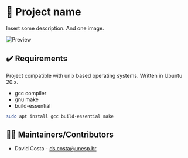# 🔢 Project name

Insert some description. And one image.

![Preview](public/img/screenshot.png)

## ✔️ Requirements

Project compatible with unix based operating systems. Written in Ubuntu 20.x.

* gcc compiler
* gnu make
* build-essential

```bash
sudo apt install gcc build-essential make
```
<!-- 
## ✔️ Configuration

* Change the ... file to ... bla bla bla.

## ⌨️ Getting Started

1. Describe the installation of the packages
2. How to run

## ✔️ Troubleshooting

 * If ..., check the following:
  - Change A
  - Change B

## 🤔 FAQ

Q: Question.

A: Answer. -->

## 👨‍💻 Maintainers/Contributors

* David Costa - [ds.costa@unesp.br](mailto:ds.costa@unesp.br)
<!-- 
## 📝 License

This project is licensed under the MIT GENERAL PUBLIC LICENSE - see the [LICENSE](LICENSE) file for more details.

**Open Source Software** Hell Yeah!!! ヽ(・∀・)ﾉ -->
